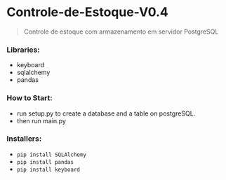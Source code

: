 # Controle-de-Estoque-V0.4
> Controle de estoque com armazenamento em servidor PostgreSQL

### Libraries:
- keyboard
- sqlalchemy
- pandas

### How to Start: 
- run setup.py to create a database and a table on postgreSQL.
- then run main.py

### Installers:
- `pip install SQLAlchemy`
- `pip install pandas` 
- `pip install keyboard` 
